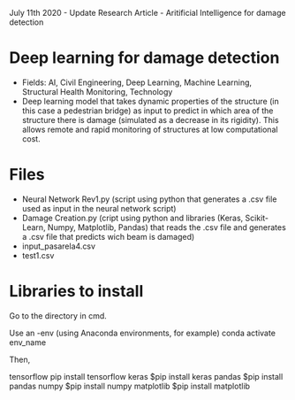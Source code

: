 July 11th 2020 - Update Research Article -  Aritificial Intelligence for damage detection 

# Deep learning for damage detection

- Fields: AI, Civil Engineering, Deep Learning, Machine Learning, Structural Health Monitoring, Technology
- Deep learning model that takes dynamic properties of the structure (in this case a pedestrian bridge) as input to predict in which area of the structure there is damage (simulated as a decrease in its rigidity). This allows remote and rapid monitoring of structures at low computational cost.

# Files

- Neural Network Rev1.py (script using python that generates a .csv file used as input in the neural network script)
- Damage Creation.py (cript using python and libraries (Keras, Scikit-Learn, Numpy, Matplotlib, Pandas) that reads the .csv file and generates a .csv file that predicts wich beam is damaged)
- input_pasarela4.csv
- test1.csv

# Libraries to install

Go to the directory in cmd.

Use an -env (using Anaconda environments, for example) 
	conda activate env_name

Then,

tensorflow 
	pip install tensorflow
keras 
	$pip install keras
pandas 
	$pip install pandas
numpy 
	$pip install numpy
matplotlib 
	$pip install matplotlib
